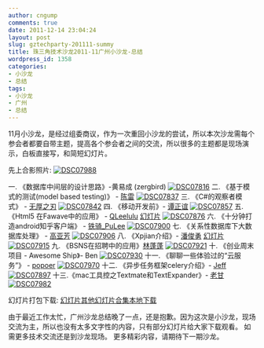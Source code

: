 ```yaml
---
author: cngump
comments: true
date: 2011-12-14 23:04:24
layout: post
slug: gztechparty-201111-summy
title: 珠三角技术沙龙2011-11广州小沙龙-总结
wordpress_id: 1358
categories:
- 小沙龙
- 总结
tags:
- 小沙龙
- 广州
- 总结
---
```


11月小沙龙，是经过组委商议，作为一次重回小沙龙的尝试，所以本次沙龙需每个参会者都要自带主题，提高各个参会者之间的交流，所以很多的主题都是现场演示，白板直接写，和简短幻灯片。

先上合影照片:
[![DSC07988](http://pic.yupoo.com/techparty/ByacwzIy/medium.jpg)
](http://www.yupoo.com/photos/techparty/83675704/)

一. 《数据库中间层的设计思路》-黄易成 (zergbird)
[![DSC07816](http://pic.yupoo.com/techparty/By9IEH6O/medium.jpg)](http://www.yupoo.com/photos/techparty/83674487/)
二. 《基于模式的测试(model based testing)》 - [陈雷](http://weibo.com/wanle8)
[![DSC07837](http://pic.yupoo.com/techparty/By9MyrU9/medium.jpg)](http://www.yupoo.com/photos/techparty/83674619/)
三. 《C#的观察者模式》   - [无厚之刃](http://weibo.com/u/1841222211)
[![DSC07842](http://pic.yupoo.com/techparty/By9Nw9au/medium.jpg)](http://www.yupoo.com/photos/techparty/83674664/)
四. 《移动开发前》-  [谭正谊](http://weibo.com/gzterrytan)
[![DSC07857](http://pic.yupoo.com/techparty/By9PwI8p/medium.jpg)](http://www.yupoo.com/photos/techparty/83674709/)
五. 《Html5 在Fawave中的应用》 - [QLeelulu](http://weibo.com/QLeelulu)
[幻灯片](http://qleelulu.github.com/blog/fawave-html5-css3/)
[![DSC07876](http://pic.yupoo.com/techparty/By9RNEIS/medium.jpg)](http://www.yupoo.com/photos/techparty/83674772/)
六. 《十分钟打造android知乎客户端》 - [铁骑_PuLee](http://weibo.com/tieji2pulee)
[![DSC07900](http://pic.yupoo.com/techparty/By9UOFlQ/medium.jpg)](http://www.yupoo.com/photos/techparty/83674844/)
七. 《关系性数据库下大数据库处理》 - [高亚芳](http://weibo.com/u/1767599372)
[![DSC07906](http://pic.yupoo.com/techparty/By9VCJK5/medium.jpg)](http://www.yupoo.com/photos/techparty/83674877/)
八. 《Xpjian介绍》-  [潘俊勇](http://weibo.com/panjunyong)
[幻灯片](http://www.slideshare.net/panjunyong/xapian)
[![DSC07915](http://pic.yupoo.com/techparty/By9XwNO9/medium.jpg)](http://www.yupoo.com/photos/techparty/83674960/)
九. 《BSNS在招聘中的应用》[林蓬蓬](http://weibo.com/pplzone)
[![DSC07921](http://pic.yupoo.com/techparty/By9YC6M4/medium.jpg)](http://www.yupoo.com/photos/techparty/83675037/)
十. 《创业周末项目 - Awesome Ship》- Ben
[![DSC07930](http://pic.yupoo.com/techparty/By9ZrTqN/medium.jpg)](http://www.yupoo.com/photos/techparty/83675091/)
十一. 《聊聊一些体验过的“云服务”》 - [popoer](http://weibo.com/popoer2012)
[![DSC07970](http://pic.yupoo.com/techparty/Bya8bDZm/medium.jpg)](http://www.yupoo.com/photos/techparty/83675526/)
十二. 《异步任务框架celery介绍》-  [Jeff](http://weibo.com/jeffjeff)
[![DSC07897](http://pic.yupoo.com/techparty/By9Ux4VX/medium.jpg)](http://www.yupoo.com/photos/techparty/83674837/) 
十三.《mac工具控之Textmate和TextExpander》-  [老甘](http://weibo.com/cngump)
[![DSC07982](http://pic.yupoo.com/techparty/ByaaORfm/medium.jpg)](http://www.yupoo.com/photos/techparty/83675636/)

幻灯片打包下载: [幻灯片](http://www.slideshare.net/popoer/ss-10349831)[其他幻灯片合集本地下载](http://techparty.org/wp-content/uploads/2011/12/gztechparty_201111_slider.zip)

由于最近工作太忙，广州沙龙总结晚了一点，还是抱歉。因为这次是小沙龙，现场交流为主，所以也没有太多文字性的内容，只有部分幻灯片给大家下载观看。 
如需更多技术交流还是到沙龙现场。 
更多精彩内容，请期待下一期沙龙。

